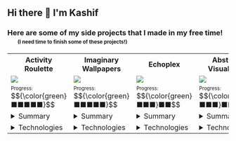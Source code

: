 ## Hi there 👋 I'm Kashif
### Here are some of my side projects that I made in my free time! &nbsp;&nbsp;&nbsp;&nbsp;&nbsp; <sub><sup>(I need time to finish some of these projects!)</sup></sub>

<table>
    <tr>
      <th width="212px"> Activity Roulette </th>
      <th width="212px"> Imaginary Wallpapers </th>
      <th width="212px"> Echoplex </th>
      <th width="212px"> Abstract Visualizers </th>
      <th width="212px"> Motioncast </th>
    </tr>
    <tr>
      <td> <img src="https://github.com/VerbatimString/ActivityRoulette/raw/main/app_showcase.gif"/> </td>
      <td> <img src="https://github.com/VerbatimString/VerbatimString/blob/main/imaginary_wallpapers.gif?raw=true"/> </td>
      <td> <img src="https://github.com/VerbatimString/VerbatimString/blob/main/echoplex.gif?raw=true"/> </td>
      <td> <img src="https://github.com/VerbatimString/VerbatimString/blob/main/abstract_visualizer.gif?raw=true"/> </td>
      <td> <img src="https://github.com/VerbatimString/VerbatimString/blob/main/motioncast.gif?raw=true"> </td>
    </tr>
    <tr>
        <td><sub><sup>Progress:</sup></sub> $${\color{green} ■■■■■}$$</td>
        <td><sub><sup>Progress:</sup></sub> $${\color{green} ■■■■■}$$</td>
        <td><sub><sup>Progress:</sup></sub> $${\color{green} ■■■}■■$$</td>
        <td><sub><sup>Progress:</sup></sub> $${\color{green} ■■■}■■$$</td>
        <td><sub><sup>Progress:</sup></sub> $${\color{green} ■■■■■}$$</td>
    </tr>
    <tr>
      <td align="center">
        <center>
        <details>
        <summary align="left">Summary</summary>
        ------------ </br>
        A native Android app that recommends hobbies to user by fetching data from a remote API using async network calls. </br>
        ------------
        </details>
        </center>
      </td>
      <td align="center">
        <center>
        <details>
        <summary align="left">Summary</summary>
        ------------ </br>
        A native mobile app that fetches wallpapers from Reddit's API, and supports scheduled wallpaper changes and image editing. </br>
        ------------
        </details>
        </center>
      </td>
      <td align="center">
        <center>
        <details>
        <summary align="left">Summary</summary>
        ------------ </br>
        A mobile rhythm game where levels are dynamically generated from an audio analysis script, featuring a custom visual effects system that scales post-processing in response to player combos. </br>
        ------------
        </details>
        </center>
      </td>
      <td align="center">
        <center>
        <details>
        <summary align="left">Summary</summary>
        ------------ </br>
        A native mobile app that generates custom music visualizers from audio-reactive graphic shaders. </br>
        ------------
        </details>
        </center>
      </td>
      <td align="center">
        <center>
        <details>
        <summary align="left">Summary</summary>
        ------------ </br>
        A native iOS weather app that uses the device's location to present forecast as an animated sequence. </br>
        ------------
        </details>
        </center>
      </td>
    </tr>
    <tr>
        <td align="center">
          <center>
          <details>
          <summary align="left">Technologies</summary>
          ------------ </br>
          Kotlin <br>
          MVVM <br>
          Retrofit <br>
          Dagger/Hilt <br>
          ------------ </br>
          </details>
          </center>
        </td>
        <td align="center">
          <center>
          <details>
          <summary align="left">Technologies</summary>
          ------------ </br>
          Java <br>
          MVVM <br>
          Room <br>
          Background Services <br>
          ------------ </br>
          </details>
          </center>
        </td>
        <td align="center">
          <center>
          <details>
          <summary align="left">Technologies</summary>
          ------------ </br>
          Unity3D <br>
          C# <br>
          Python <br>
          Shaders/GLSL <br>
          ------------ </br>
          </details>
          </center>
        </td>
        <td align="center">
          <center>
          <details>
          <summary align="left">Technologies</summary>
          ------------ </br>
          Jetpack Compose <br>
          Kotlin Coroutines <br>
          Kotlin Flow <br>
          MVI Architecture <br>
          ------------ </br>
          </details>
          </center>
        </td>
        <td align="center">
          <center>
          <details>
          <summary align="left">Technologies</summary>
          ------------ </br>
          Swift <br>
          Core Location <br>
          UIKit+SwiftUI <br>
          Lottie <br>
          ------------ </br>
          </details>
          </center>
        </td>
      </tr>
      <tr>
<!--         <td align="center">
          <center>
          <details>
          <summary align="left">Links</summary>
          Youtube | GitHub
          </details>
          </center>
        </td> -->
      </tr>
</table>




<!--
**VerbatimString/VerbatimString** is a ✨ _special_ ✨ repository because its `README.md` (this file) appears on your GitHub profile.

Here are some ideas to get you started:

- 🔭 I’m currently working on ...
- 🌱 I’m currently learning ...
- 👯 I’m looking to collaborate on ...
- 🤔 I’m looking for help with ...
- 💬 Ask me about ...
- 📫 How to reach me: ...
- 😄 Pronouns: ...
- ⚡ Fun fact: ...
-->
